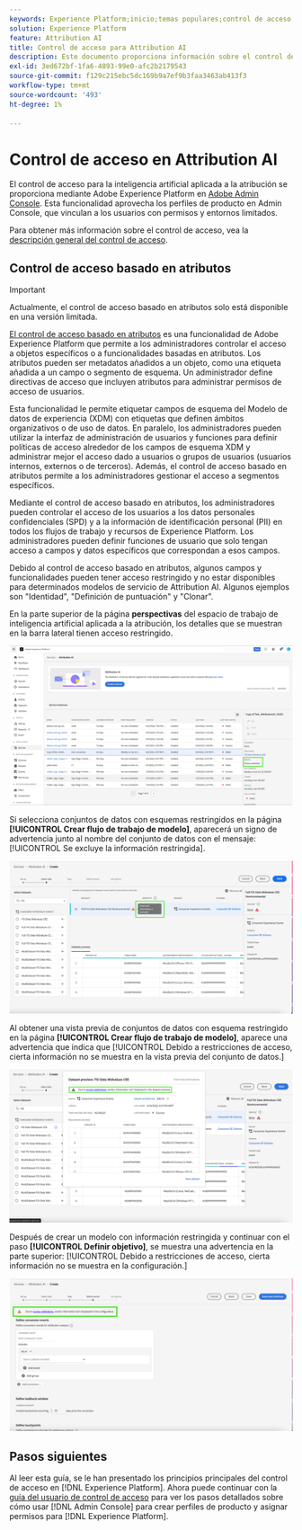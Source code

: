 ```yaml
---
keywords: Experience Platform;inicio;temas populares;control de acceso;adobe admin console
solution: Experience Platform
feature: Attribution AI
title: Control de acceso para Attribution AI
description: Este documento proporciona información sobre el control de acceso basado en atributos para la inteligencia artificial aplicada a la atribución.
exl-id: 3ed672bf-1fa6-4893-99e0-afc2b2179543
source-git-commit: f129c215ebc5dc169b9a7ef9b3faa3463ab413f3
workflow-type: tm+mt
source-wordcount: '493'
ht-degree: 1%

---
```


# Control de acceso en Attribution AI

El control de acceso para la inteligencia artificial aplicada a la atribución se proporciona mediante Adobe Experience Platform en [Adobe Admin Console](https://adminconsole.adobe.com/). Esta funcionalidad aprovecha los perfiles de producto en Admin Console, que vinculan a los usuarios con permisos y entornos limitados.

Para obtener más información sobre el control de acceso, vea la [descripción general del control de acceso](../../../access-control/home.md).

## Control de acceso basado en atributos

>[!IMPORTANT]
>
>Actualmente, el control de acceso basado en atributos solo está disponible en una versión limitada.

[El control de acceso basado en atributos](../../../access-control/abac/overview.md) es una funcionalidad de Adobe Experience Platform que permite a los administradores controlar el acceso a objetos específicos o a funcionalidades basadas en atributos. Los atributos pueden ser metadatos añadidos a un objeto, como una etiqueta añadida a un campo o segmento de esquema. Un administrador define directivas de acceso que incluyen atributos para administrar permisos de acceso de usuarios.

Esta funcionalidad le permite etiquetar campos de esquema del Modelo de datos de experiencia (XDM) con etiquetas que definen ámbitos organizativos o de uso de datos. En paralelo, los administradores pueden utilizar la interfaz de administración de usuarios y funciones para definir políticas de acceso alrededor de los campos de esquema XDM y administrar mejor el acceso dado a usuarios o grupos de usuarios (usuarios internos, externos o de terceros). Además, el control de acceso basado en atributos permite a los administradores gestionar el acceso a segmentos específicos.

Mediante el control de acceso basado en atributos, los administradores pueden controlar el acceso de los usuarios a los datos personales confidenciales (SPD) y a la información de identificación personal (PII) en todos los flujos de trabajo y recursos de Experience Platform. Los administradores pueden definir funciones de usuario que solo tengan acceso a campos y datos específicos que correspondan a esos campos.

Debido al control de acceso basado en atributos, algunos campos y funcionalidades pueden tener acceso restringido y no estar disponibles para determinados modelos de servicio de Attribution AI. Algunos ejemplos son &quot;Identidad&quot;, &quot;Definición de puntuación&quot; y &quot;Clonar&quot;.

En la parte superior de la página **perspectivas** del espacio de trabajo de inteligencia artificial aplicada a la atribución, los detalles que se muestran en la barra lateral tienen acceso restringido.

![Espacio de trabajo de inteligencia artificial aplicada a la atribución con los campos de esquema restringidos resaltados.](../images/user-guide/access-restricted.png)

Si selecciona conjuntos de datos con esquemas restringidos en la página **[!UICONTROL Crear flujo de trabajo de modelo]**, aparecerá un signo de advertencia junto al nombre del conjunto de datos con el mensaje: [!UICONTROL Se excluye la información restringida].

![Espacio de trabajo de inteligencia artificial aplicada a la atribución con los campos del conjunto de datos restringido resaltados.](../images/user-guide/restricted-info-excluded.png)

Al obtener una vista previa de conjuntos de datos con esquema restringido en la página **[!UICONTROL Crear flujo de trabajo de modelo]**, aparece una advertencia que indica que [!UICONTROL Debido a restricciones de acceso, cierta información no se muestra en la vista previa del conjunto de datos.]

![Espacio de trabajo de inteligencia artificial aplicada a la atribución con los resultados de los campos de esquema de vista previa restringidos resaltados.](../images/user-guide/restricted-dataset-preview.png)

Después de crear un modelo con información restringida y continuar con el paso **[!UICONTROL Definir objetivo]**, se muestra una advertencia en la parte superior: [!UICONTROL Debido a restricciones de acceso, cierta información no se muestra en la configuración.]

![Espacio de trabajo de inteligencia artificial aplicada a la atribución con los campos restringidos de los resultados del modelo resaltados.](../images/user-guide/information-not-displayed-save-and-exit.png)

## Pasos siguientes

Al leer esta guía, se le han presentado los principios principales del control de acceso en [!DNL Experience Platform]. Ahora puede continuar con la [guía del usuario de control de acceso](../overview.md) para ver los pasos detallados sobre cómo usar [!DNL Admin Console] para crear perfiles de producto y asignar permisos para [!DNL Experience Platform].
